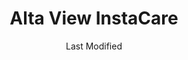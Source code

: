 ---
layout: location-page
date: Last Modified
description: "Local COVID-19 testing is available at Alta View InstaCare in Sandy, Utah, USA."
permalink: "locations/utah/sandy/alta-view-instacare/"
tags:
  - locations
  - utah
title: Alta View InstaCare
uniqueName: alta-view-instacare
state: Utah
stateAbbr: UT
hood: "Sandy"
address: "9450 S 1300 E "
city: "Sandy"
zip: "84094"
zipsNearby: "84003 84004 84006 84010 84011 84054 84087 84013 84014 84015 84016 84056 84075 84089 84017 84024 84020 84027 84022 84310 84626 84628 84629 84025 84633 84029 84032 84033 84315 84317 84036 84061 84037 84040 84041 84005 84043 84045 84044 84047 84049 84645 84018 84050 84648 84055 84201 84244 84401 84402 84403 84404 84405 84407 84408 84409 84412 84414 84415 84057 84058 84059 84097 84060 84068 84098 84651 84042 84062 84601 84602 84603 84604 84605 84606 84065 84095 84096 84067 84069 84653 84101 84102 84103 84104 84105 84106 84107 84108 84109 84110 84111 84112 84113 84114 84115 84116 84117 84118 84119 84120 84121 84122 84123 84124 84125 84126 84127 84128 84129 84130 84131 84132 84133 84134 84136 84138 84139 84141 84143 84145 84147 84148 84150 84151 84152 84157 84158 84165 84170 84171 84180 84184 84189 84190 84199 84070 84090 84091 84092 84093 84094 84655 84660 84663 84664 84071 84031 84074 84080 84082 84081 84084 84088 84340 84144" 
mapUrl: "http://maps.apple.com/?q=Alta+View+InstaCare&address=9450+S+1300+E,Sandy,Utah,84094"
locationType: Drive-thru
phone: "801-501-2110"
website: "https://intermountainhealthcare.org/locations/alta-view-clinic/"
onlineBooking: undefined
closed: undefined
closedUpdate: April 22nd, 2020
notes: ""
days: Everyday
hours: 9AM-5PM
ctaMessage: Learn more
ctaUrl: "https://intermountainhealthcare.org/locations/alta-view-clinic/"
---